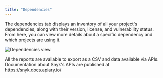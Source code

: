 ```yaml
---
title: "Dependencies"
---
```


The dependencies tab displays an inventory of all your project's dependencies, along with their version, license, and vulnerability status. From here, you can view more details about a specific dependency and which projects are using it.

![Dependencies view.](https://res.cloudinary.com/snyk/image/upload/c_scale,q_auto,w_500/v1519062616/docs/report-deps.png)

All the reports are available to export as a CSV and data available via APIs. Documentation about Snyk's APIs are published at https://snyk.docs.apiary.io/
